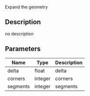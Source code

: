 Expand the geometry



## Description
no description
## Parameters

<table>
<thead>
	<tr>
		<th>Name</th>
		<th>Type</th>
		<th>Description</th>
	</tr>
</thead>
<tr>
	<td>delta</td>
	<td><div class='bg-yellow-800 px-2 py-px text-white rounded-sm'>float</div></td>
	<td>delta</td>
</tr>
<tr>
	<td>corners</td>
	<td><div class='bg-orange-800 px-2 py-px text-white rounded-sm'>integer</div></td>
	<td>corners</td>
</tr>
<tr>
	<td>segments</td>
	<td><div class='bg-orange-800 px-2 py-px text-white rounded-sm'>integer</div></td>
	<td>segments</td>
</tr>
</table>